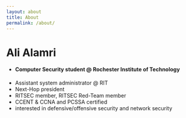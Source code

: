 ```yaml
---
layout: about
title: About
permalink: /about/
---
```


# Ali Alamri

* #### Computer Security student @ Rochester Institute of Technology
* Assistant system administrator @ RIT
* Next-Hop president
* RITSEC member, RITSEC Red-Team member
* CCENT & CCNA and PCSSA certified
* interested in defensive/offensive security and network security 
